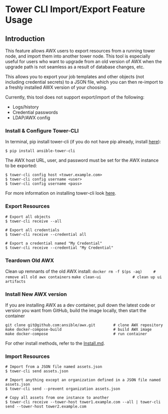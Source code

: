 # Tower CLI Import/Export Feature Usage

## Introduction

This feature allows AWX users to export resources from a running tower node, and import them into another 
tower node.  This tool is especially useful for users who want to upgrade from an old version of AWX when 
the upgrade path is not seamless as a result of database changes, etc.  

This allows you to export your job templates and other objects (not including credential secrets) to a JSON 
file, which you can then re-import to a freshly installed AWX version of your choosing.  

Currently, this tool does not support export/import of the following:
* Logs/history
* Credential passwords
* LDAP/AWX config

### Install & Configure Tower-CLI

In terminal, pip install tower-cli (if you do not have pip already, install [here](https://pip.pypa.io/en/stable/installing/)):
```
$ pip install ansible-tower-cli
```

The AWX host URL, user, and password must be set for the AWX instance to be exported:
```
$ tower-cli config host <tower.example.com>
$ tower-cli config username <user>
$ tower-cli config username <pass>
```

For more information on installing tower-cli look [here](http://tower-cli.readthedocs.io/en/latest/quickstart.html).


### Export Resources
```
# Export all objects
$ tower-cli receive --all

# Export all credentials
$ tower-cli receive --credential all

# Export a credential named "My Credential"
$ tower-cli receive --credential "My Credential"
```

### Teardown Old AWX

Clean up remnants of the old AWX install:
```docker rm -f $(ps -aq)     # remove all old awx containers```
```make clean-ui              # clean up ui artifacts```


### Install New AWX version

If you are installing AWX as a dev container, pull down the latest code or version you want from GitHub, build
the image locally, then start the container

```
git clone git@github.com:ansible/awx.git        # clone AWX repository
make docker-compose-build                       # build AWX image
make docker-compose                             # run container
```
For other install methods, refer to the [Install.md](https://github.com/ansible/awx/blob/devel/INSTALL.md). 


### Import Resources

```
# Import from a JSON file named assets.json
$ tower-cli send assets.json

# Import anything except an organization defined in a JSON file named assets.json
$ tower-cli send --prevent organization assets.json

# Copy all assets from one instance to another
$ tower-cli receive --tower-host tower1.example.com --all | tower-cli send --tower-host tower2.example.com
```
